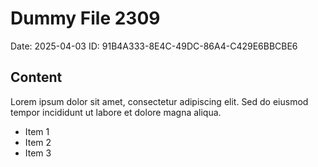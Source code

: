 # Dummy File 2309

Date: 2025-04-03
ID: 91B4A333-8E4C-49DC-86A4-C429E6BBCBE6

## Content

Lorem ipsum dolor sit amet, consectetur adipiscing elit.
Sed do eiusmod tempor incididunt ut labore et dolore magna aliqua.

* Item 1
* Item 2
* Item 3
